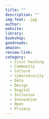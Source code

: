 ```yaml
---
title: ""
description: ""
img-feat: .jpg
author:  
website: 
library: 
bookshop: 
goodreads: 
amazon: 
review-link: 
category:
  - Civic hacking
  - Community
  - Culture
  - Cybersecurity
  - Data
  - Design
  - Digital
  - Inclusion
  - Innovation
  - Open
  - Privacy
---
```


